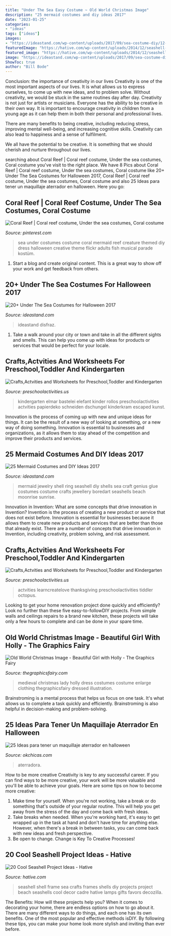 ```yaml
---
title: "Under The Sea Easy Costume ~ Old World Christmas Image"
description: "25 mermaid costumes and diy ideas 2017"
date: "2023-01-25"
categories:
- "ideas"
tags: ["ideas"]
images:
- "https://ideastand.com/wp-content/uploads/2017/09/sea-costume-diy/12-under-the-sea-costumes-costume-diy.jpg"
featuredImage: "https://hative.com/wp-content/uploads/2014/12/seashell-project-ideas/11-sea-shell-photo-frame.jpg"
featured_image: "https://hative.com/wp-content/uploads/2014/12/seashell-project-ideas/11-sea-shell-photo-frame.jpg"
image: "https://ideastand.com/wp-content/uploads/2017/09/sea-costume-diy/12-under-the-sea-costumes-costume-diy.jpg"
ShowToc: true
author: "Bill Bode"
---
```



Conclusion: the importance of creativity in our lives
Creativity is one of the most important aspects of our lives. It is what allows us to express ourselves, to come up with new ideas, and to problem solve. Without creativity, we would be stuck in the same routines day after day.
Creativity is not just for artists or musicians. Everyone has the ability to be creative in their own way. It is important to encourage creativity in children from a young age as it can help them in both their personal and professional lives.

There are many benefits to being creative, including reducing stress, improving mental well-being, and increasing cognitive skills. Creativity can also lead to happiness and a sense of fulfilment.

We all have the potential to be creative. It is something that we should cherish and nurture throughout our lives.

	

		
searching about Coral Reef | Coral reef costume, Under the sea costumes, Coral costume you've visit to the right place. We have 8 Pics about Coral Reef | Coral reef costume, Under the sea costumes, Coral costume like 20+ Under The Sea Costumes for Halloween 2017, Coral Reef | Coral reef costume, Under the sea costumes, Coral costume and also 25 Ideas para tener un maquillaje aterrador en halloween. Here you go:
		
    
## Coral Reef | Coral Reef Costume, Under The Sea Costumes, Coral Costume

<img loading=lazy src="https://i.pinimg.com/736x/94/bf/d7/94bfd7b379e5cd9507cb78f705c39fa2--under-the-sea-costumes-costumes-for-adults.jpg" onerror="this.onerror=null;this.src='https://tse3.mm.bing.net/th?id=OIP.OBZomriik4celftN70BRKAHaJ4&amp;pid=15.1';" alt="Coral Reef | Coral reef costume, Under the sea costumes, Coral costume">

_Source: pinterest.com_

>sea under costumes costume coral mermaid reef creature themed diy dress halloween creative theme flickr adults fish musical parade kostüm. 

	

1. Start a blog and create original content. This is a great way to show off your work and get feedback from others.

    
## 20+ Under The Sea Costumes For Halloween 2017

<img loading=lazy src="https://ideastand.com/wp-content/uploads/2017/09/sea-costume-diy/12-under-the-sea-costumes-costume-diy.jpg" onerror="this.onerror=null;this.src='https://tse3.mm.bing.net/th?id=OIP.0RnsmXksM9jlWD8SVg1XtgHaSk&amp;pid=15.1';" alt="20+ Under The Sea Costumes for Halloween 2017">

_Source: ideastand.com_

>ideastand disfraz. 

	

1. Take a walk around your city or town and take in all the different sights and smells. This can help you come up with ideas for products or services that would be perfect for your locale. 

    
## Crafts,Actvities And Worksheets For Preschool,Toddler And Kindergarten

<img loading=lazy src="http://www.preschoolactivities.us/wp-content/uploads/2015/02/elephant-craft.jpg" onerror="this.onerror=null;this.src='https://tse2.mm.bing.net/th?id=OIP.G8RCo3wskg7owlz61ic1ogHaJ3&amp;pid=15.1';" alt="Crafts,Actvities and Worksheets for Preschool,Toddler and Kindergarten">

_Source: preschoolactivities.us_

>kindergarten elmar bastelei elefant kinder rollos preschoolactivities actvities papierdeko schneiden dschungel kinderkram escaped kunst. 

	

Innovation is the process of coming up with new and unique ideas for things. It can be the result of a new way of looking at something, or a new way of doing something. Innovation is essential to businesses and organizations, as it allows them to stay ahead of the competition and improve their products and services.

    
## 25 Mermaid Costumes And DIY Ideas 2017

<img loading=lazy src="https://ideastand.com/wp-content/uploads/2017/09/mermaid-costume-diy/11-mermaid-costume-diy-ideas-tutorials.jpg" onerror="this.onerror=null;this.src='https://tse1.mm.bing.net/th?id=OIP.j-oitD23LIqViHeXTVWjBgHaJ4&amp;pid=15.1';" alt="25 Mermaid Costumes and DIY Ideas 2017">

_Source: ideastand.com_

>mermaid jewelry shell ring seashell diy shells sea craft genius glue costumes costume crafts jewellery boredart seashells beach moonrise sunrise. 

	

Innovation in Invention: What are some concepts that drive innovation in Invention?
Invention is the process of creating a new product or service that does not exist before. Innovation is essential for businesses because it allows them to create new products and services that are better than those that already exist. There are a number of concepts that drive innovation in Invention, including creativity, problem solving, and risk assessment.

    
## Crafts,Actvities And Worksheets For Preschool,Toddler And Kindergarten

<img loading=lazy src="https://www.preschoolactivities.us/wp-content/uploads/2015/01/Paper-Plate-Jellyfish-Craft-1.jpg" onerror="this.onerror=null;this.src='https://tse2.mm.bing.net/th?id=OIP.jhrCI4RqIi_8Fy-ZZT9oZgAAAA&amp;pid=15.1';" alt="Crafts,Actvities and Worksheets for Preschool,Toddler and Kindergarten">

_Source: preschoolactivities.us_

>actvities learncreatelove thanksgiving preschoolactivities tiddler octopus. 

	

Looking to get your home renovation project done quickly and efficiently? Look no further than these five easy-to-followDIY projects. From simple walls and ceilings repairs to a brand new kitchen, these projects will take only a few hours to complete and can be done in your spare time.

    
## Old World Christmas Image - Beautiful Girl With Holly - The Graphics Fairy

<img loading=lazy src="https://thegraphicsfairy.com/wp-content/uploads/2012/11/ChristmasGirlCross-Vintage-GraphicsFairy1.jpg" onerror="this.onerror=null;this.src='https://tse2.mm.bing.net/th?id=OIP.hxwttSH4aOjxplbmwi3DWQHaKq&amp;pid=15.1';" alt="Old World Christmas Image - Beautiful Girl with Holly - The Graphics Fairy">

_Source: thegraphicsfairy.com_

>medieval christmas lady holly dress costumes costume enlarge clothing thegraphicsfairy dressed illustration. 

	

Brainstroming is a mental process that helps us focus on one task. It's what allows us to complete a task quickly and efficiently. Brainstroming is also helpful in decision-making and problem-solving.

    
## 25 Ideas Para Tener Un Maquillaje Aterrador En Halloween

<img loading=lazy src="https://www.okchicas.com/wp-content/uploads/2015/09/maquillaje-para-halloween-1-525x700.png" onerror="this.onerror=null;this.src='https://tse4.mm.bing.net/th?id=OIP.evvtkwFh3hjz4reRI7dIUQHaJ4&amp;pid=15.1';" alt="25 Ideas para tener un maquillaje aterrador en halloween">

_Source: okchicas.com_

>aterradora. 

	

How to be more creative
Creativity is key to any successful career. If you can find ways to be more creative, your work will be more valuable and you'll be able to achieve your goals. Here are some tips on how to become more creative: 
1. Make time for yourself. When you're not working, take a break or do something that's outside of your regular routine. This will help you get away from the stress of the day and come back with fresh ideas. 
2. Take breaks when needed. When you're working hard, it's easy to get wrapped up in the task at hand and don't have time for anything else. However, when there's a break in between tasks, you can come back with new ideas and fresh perspective. 
3. Be open to change. Change is Key To Creative Processes!

    
## 20 Cool Seashell Project Ideas - Hative

<img loading=lazy src="https://hative.com/wp-content/uploads/2014/12/seashell-project-ideas/11-sea-shell-photo-frame.jpg" onerror="this.onerror=null;this.src='https://tse4.mm.bing.net/th?id=OIP.zg4oFNNHPHchdF10OVI2mQHaJ4&amp;pid=15.1';" alt="20 Cool Seashell Project Ideas - Hative">

_Source: hative.com_

>seashell shell frame sea crafts frames shells diy projects project beach seashells cool decor cadre hative lamps gifts favors decozilla. 

	

The Benefits: How will these projects help you?
When it comes to decorating your home, there are endless options on how to go about it. There are many different ways to do things, and each one has its own benefits. One of the most popular and effective methods isDIY. By following these tips, you can make your home look more stylish and inviting than ever before.

